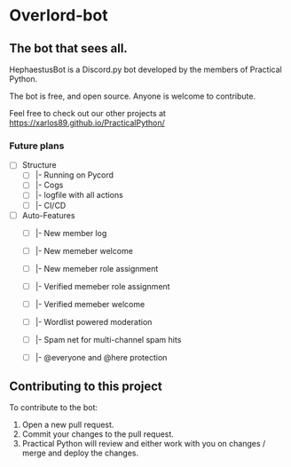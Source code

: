 # Overlord-bot
 
## The bot that sees all.

HephaestusBot is a Discord.py bot developed by the members of Practical Python. 

The bot is free, and open source. Anyone is welcome to contribute.

Feel free to check out our other projects at https://xarlos89.github.io/PracticalPython/

### Future plans
- [ ] Structure
	- [ ] |- Running on Pycord
    - [ ] |- Cogs
    - [ ] |- logfile with all actions
    - [ ] |- CI/CD

- [ ] Auto-Features
	- [ ] |- New member log
	- [ ] |- New memeber welcome
	- [ ] |- New memeber role assignment
	- [ ] |- Verified memeber role assignment
	- [ ] |- Verified memeber welcome
	- [ ] |- Wordlist powered moderation
	- [ ] |- Spam net for multi-channel spam hits
	- [ ] |- @everyone and @here protection


## Contributing to this project

To contribute to the bot:
1. Open a new pull request. 
2. Commit your changes to the pull request.
3. Practical Python will review and either work with you on changes / merge and deploy the changes. 


